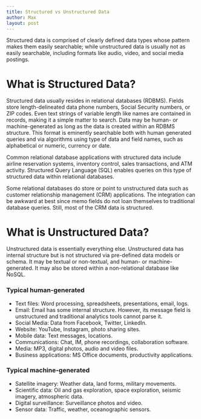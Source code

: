 ```yaml
---
title: Structured vs Unstructured Data
author: Max
layout: post
---
```


Structured data is comprised of clearly defined data types whose pattern makes them easily searchable; while unstructured data is usually not as easily searchable, including formats like audio, video, and social media postings.

<h1>What is Structured Data?</h1>
Structured data usually resides in relational databases (RDBMS). Fields store length-delineated data phone numbers, Social Security numbers, or ZIP codes. Even text strings of variable length like names are contained in records, making it a simple matter to search. Data may be human- or machine-generated as long as the data is created within an RDBMS structure. This format is eminently searchable both with human generated queries and via algorithms using type of data and field names, such as alphabetical or numeric, currency or date.

Common relational database applications with structured data include airline reservation systems, inventory control, sales transactions, and ATM activity. Structured Query Language (SQL) enables queries on this type of structured data within relational databases.

Some relational databases do store or point to unstructured data such as customer relationship management (CRM) applications. The integration can be awkward at best since memo fields do not loan themselves to traditional database queries. Still, most of the CRM data is structured.


<h1>What is Unstructured Data?</h1>
Unstructured data is essentially everything else. Unstructured data has internal structure but is not structured via pre-defined data models or schema. It may be textual or non-textual, and human- or machine-generated. It may also be stored within a non-relational database like NoSQL.


<div class="row">
	<div class="6u 12u$(small)">
		<h3>Typical human-generated</h3>
			<ul>
				<li>Text files: Word processing, spreadsheets, presentations, email, logs.</li>
				<li>Email: Email has some internal structure. However, its message field is unstructured and traditional analytics tools cannot parse it.</li>
				<li>Social Media: Data from Facebook, Twitter, LinkedIn.</li>
				<li>Website: YouTube, Instagram, photo sharing sites.</li>
				<li>Mobile data: Text messages, locations.</li>
				<li>Communications: Chat, IM, phone recordings, collaboration software.</li>
				<li>Media: MP3, digital photos, audio and video files.</li>
				<li>Business applications: MS Office documents, productivity applications.</li>
			</ul>
	</div>
	<div class="6u$ 12u$(small)">
		<h3>Typical machine-generated</h3>
		<ul>
			<li>Satellite imagery: Weather data, land forms, military movements.</li>
			<li>Scientific data: Oil and gas exploration, space exploration, seismic imagery, atmospheric data.</li>
			<li>Digital surveillance: Surveillance photos and video.</li>
			<li>Sensor data: Traffic, weather, oceanographic sensors.</li>
		</ul>
	</div>
</div>



